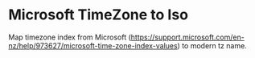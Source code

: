 # Microsoft TimeZone to Iso

Map timezone index from Microsoft (https://support.microsoft.com/en-nz/help/973627/microsoft-time-zone-index-values) to modern tz name.
